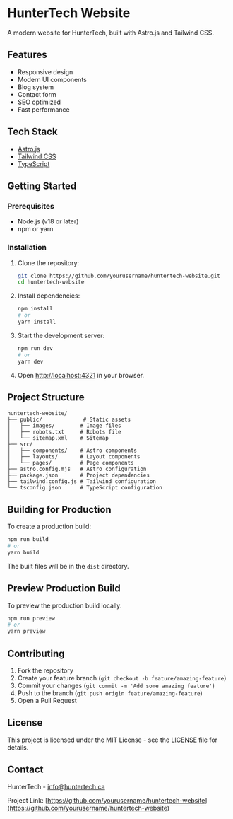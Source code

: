 # HunterTech Website

A modern website for HunterTech, built with Astro.js and Tailwind CSS.

## Features

- Responsive design
- Modern UI components
- Blog system
- Contact form
- SEO optimized
- Fast performance

## Tech Stack

- [Astro.js](https://astro.build)
- [Tailwind CSS](https://tailwindcss.com)
- [TypeScript](https://www.typescriptlang.org)

## Getting Started

### Prerequisites

- Node.js (v18 or later)
- npm or yarn

### Installation

1. Clone the repository:
   ```bash
   git clone https://github.com/yourusername/huntertech-website.git
   cd huntertech-website
   ```

2. Install dependencies:
   ```bash
   npm install
   # or
   yarn install
   ```

3. Start the development server:
   ```bash
   npm run dev
   # or
   yarn dev
   ```

4. Open [http://localhost:4321](http://localhost:4321) in your browser.

## Project Structure

```
huntertech-website/
├── public/             # Static assets
│   ├── images/        # Image files
│   ├── robots.txt     # Robots file
│   └── sitemap.xml    # Sitemap
├── src/
│   ├── components/    # Astro components
│   ├── layouts/       # Layout components
│   └── pages/         # Page components
├── astro.config.mjs   # Astro configuration
├── package.json       # Project dependencies
├── tailwind.config.js # Tailwind configuration
└── tsconfig.json      # TypeScript configuration
```

## Building for Production

To create a production build:

```bash
npm run build
# or
yarn build
```

The built files will be in the `dist` directory.

## Preview Production Build

To preview the production build locally:

```bash
npm run preview
# or
yarn preview
```

## Contributing

1. Fork the repository
2. Create your feature branch (`git checkout -b feature/amazing-feature`)
3. Commit your changes (`git commit -m 'Add some amazing feature'`)
4. Push to the branch (`git push origin feature/amazing-feature`)
5. Open a Pull Request

## License

This project is licensed under the MIT License - see the [LICENSE](LICENSE) file for details.

## Contact

HunterTech - [info@huntertech.ca](mailto:info@huntertech.ca)

Project Link: [https://github.com/yourusername/huntertech-website](https://github.com/yourusername/huntertech-website) 